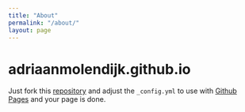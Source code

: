 ```yaml
---
title: "About"
permalink: "/about/"
layout: page
---
```


# adriaanmolendijk.github.io

Just fork this [repository](https://github.com/niklasbuschmann/contrast) and adjust the `_config.yml` to use with [Github Pages](https://pages.github.com/) and your page is done.

